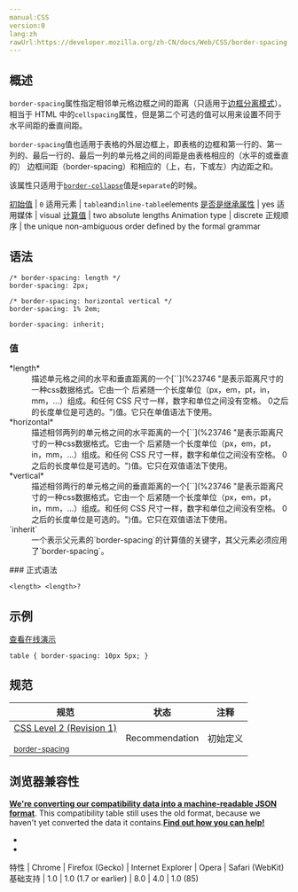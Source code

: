 ```yaml
---
manual:CSS
version:0
lang:zh
rawUrl:https://developer.mozilla.org/zh-CN/docs/Web/CSS/border-spacing
---
```





## 概述<a name="概述"></a>


`border-spacing`属性指定相邻单元格边框之间的距离（只适用于[边框分离模式](%27833 "zh-CN/docs/Web/CSS/border-collapse")）。相当于 HTML 中的`cellspacing`属性，但是第二个可选的值可以用来设置不同于水平间距的垂直间距。



`border-spacing`值也适用于表格的外层边框上，即表格的边框和第一行的、第一列的、最后一行的、最后一列的单元格之间的间距是由表格相应的（水平的或垂直的） 边框间距（border-spacing）和相应的（上，右，下或左）内边距之和。



该属性只适用于[`border-collapse`](%27833 "border-collapse CSS 属性是用来决定表格的边框是分开的还是合并的。在分隔模式下，相邻的单元格都拥有独立的边框。在合并模式下，相邻单元格共享边框。")值是`separate`的时候。


[初始值](%28302 "") | `0` 
适用元素 | `table`and`inline-table`elements 
[是否是继承属性](%28299 "") | yes 
适用媒体 | visual 
[计算值](%28304 "") | two absolute lengths 
Animation type | discrete 
正规顺序 | the unique non-ambiguous order defined by the formal grammar 


## 语法<a name="语法"></a>

```
/* border-spacing: length */
border-spacing: 2px;

/* border-spacing: horizontal vertical */
border-spacing: 1% 2em;

border-spacing: inherit;
```

### 值<a name="值"></a>
<dl><dt id=''>*length*</dt><dd>描述单元格之间的水平和垂直距离的一个[`<length>`](%23746 "是表示距离尺寸的一种css数据格式。它由一个 <number> 后紧随一个长度单位（px，em，pt，in，mm，...）组成。和任何 CSS 尺寸一样，数字和单位之间没有空格。<number> 0之后的长度单位是可选的。")值。它只在单值语法下使用。</dd><dt id=''>*horizontal*</dt><dd>描述相邻两列的单元格之间的水平距离的一个[`<length>`](%23746 "是表示距离尺寸的一种css数据格式。它由一个 <number> 后紧随一个长度单位（px，em，pt，in，mm，...）组成。和任何 CSS 尺寸一样，数字和单位之间没有空格。<number> 0之后的长度单位是可选的。")值。它只在双值语法下使用。</dd><dt id=''>*vertical*</dt><dd>描述相邻两行的单元格之间的垂直距离的一个[`<length>`](%23746 "是表示距离尺寸的一种css数据格式。它由一个 <number> 后紧随一个长度单位（px，em，pt，in，mm，...）组成。和任何 CSS 尺寸一样，数字和单位之间没有空格。<number> 0之后的长度单位是可选的。")值。它只在双值语法下使用。</dd><dt id=''>`inherit`</dt><dd>一个表示父元素的`border-spacing`的计算值的关键字，其父元素必须应用了`border-spacing`。</dd></dl>
### 正式语法<a name="正式语法"></a>

```
<length> <length>?
```

## 示例<a name="示例"></a>


[查看在线演示](%29136 "")


```
table { border-spacing: 10px 5px; }
```

## 规范<a name="规范"></a>

规范 | 状态 | 注释 
 ---  |  ---  |  ---  | 
[CSS Level 2 (Revision 1)<br></br><small>border-spacing</small>](%29137 "") | Recommendation | 初始定义 


## 浏览器兼容性<a name="浏览器兼容性"></a>


**[We&#39;re converting our compatibility data into a machine-readable JSON format](%3344 "")**. This compatibility table still uses the old format, because we haven&#39;t yet converted the data it contains.**[Find out how you can help!](%3392 "")**


* 
* 

特性 | Chrome | Firefox (Gecko) | Internet Explorer | Opera | Safari (WebKit) 
基础支持 | 1.0 | 1.0 (1.7 or earlier) | 8.0 | 4.0 | 1.0 (85) 






